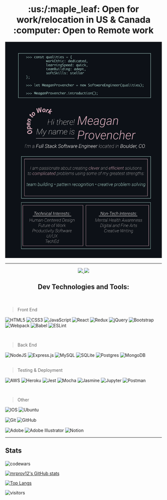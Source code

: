 <h1 align=center>
:us:/:maple_leaf: Open for work/relocation in US & Canada
<br>:computer: Open to Remote work 
</h1>

![](/imgs/updated-03.png)


___

  
<p align="center">
<!-- Linked In Contact -->
<a href="https://www.linkedin.com/in/meaganprovencher/" target="_blank">
  <img src="https://img.shields.io/badge/-mrprov12-blue?style=for-the-badge&logo=Linkedin&logoColor=white"/>
</a>

<!-- Email -->
<a href="mailto:meaganprovencher@gmail.com">
  <img src="https://img.shields.io/badge/EMAIL-meaganprovencher@gmail.com-0F2DD9?style=for-the-badge"/>
</a>

</p>


## <p align=center>Dev Technologies and Tools:</p>
<br/>


> Front End  <br/>
<!-- html5 -->
<p>
<img align="center" alt="HTML5" src="https://img.shields.io/badge/html5-%23E34F26.svg?style=for-the-badge&logo=html5&logoColor=white"/>

<!-- Css3 -->
<img align="center" alt="CSS3" src="https://img.shields.io/badge/css3-%231572B6.svg?style=for-the-badge&logo=css3&logoColor=white"/>

<!-- js -->
<img align="center" alt="JavaScript" src="https://img.shields.io/badge/javascript-%23323330.svg?style=for-the-badge&logo=javascript&logoColor=%23F7DF1E"/>
<!-- React -->
<img align="center" alt="React" src="https://img.shields.io/badge/react-%2320232a.svg?style=for-the-badge&logo=react&logoColor=%2361DAFB"/>

<!-- redux -->
<img align="center" alt="Redux" src="https://img.shields.io/badge/redux-%23593d88.svg?style=for-the-badge&logo=redux&logoColor=white"/>

<!-- Jquery -->
<img align="center" alt="jQuery" src="https://img.shields.io/badge/jquery-%230769AD.svg?style=for-the-badge&logo=jquery&logoColor=white"/>
<!-- bootstrap -->
<img align="center" alt="Bootstrap" src="https://img.shields.io/badge/bootstrap-%23563D7C.svg?style=for-the-badge&logo=bootstrap&logoColor=white"/>

<!-- webpack -->
<img align="center" align="left" alt="Webpack" src="https://img.shields.io/badge/webpack-%238DD6F9.svg?style=for-the-badge&logo=webpack&logoColor=black" />

<!-- babel -->
<img align="center" alt="Babel" src="https://img.shields.io/badge/Babel-F9DC3e?style=for-the-badge&logo=babel&logoColor=black" />

<!-- es lint -->
<img align="center" alt="ESLint" src="https://img.shields.io/badge/ESLint-4B3263?style=for-the-badge&logo=eslint&logoColor=white" />
</p>
<br/>

  
  
> Back End 
<p>
  
<!-- Nodejs -->
<img align="center" alt="NodeJS" src="https://img.shields.io/badge/node.js-%2343853D.svg?style=for-the-badge&logo=node-dot-js&logoColor=white"/>

<!-- express -->
<img align="center" alt="Express.js" src="https://img.shields.io/badge/express.js-%23404d59.svg?style=for-the-badge&logo=express&logoColor=%2361DAFB"/>

<!--  mysql -->
<img align="center" alt="MySQL" src="https://img.shields.io/badge/mysql-%2300f.svg?style=for-the-badge&logo=mysql&logoColor=white"/>

<!-- SQlite -->
<img align="center" alt="SQLite" src ="https://img.shields.io/badge/sqlite-%2307405e.svg?style=for-the-badge&logo=sqlite&logoColor=white"/>

<!--  postgresql -->
<img align="center" alt="Postgres" src ="https://img.shields.io/badge/postgres-%23316192.svg?style=for-the-badge&logo=postgresql&logoColor=white"/>

<!-- mongodb -->
<img align="center" alt="MongoDB" src ="https://img.shields.io/badge/MongoDB-%234ea94b.svg?style=for-the-badge&logo=mongodb&logoColor=white"/>
<br/>
  <br/>

</p>

> Testing & Deployment
<p>
<!--AWS  -->
<img align="center" alt="AWS" src="https://img.shields.io/badge/AWS-%23FF9900.svg?style=for-the-badge&logo=amazon-aws&logoColor=white"/>

<!-- heroku -->
<img align="center" alt="Heroku" src="https://img.shields.io/badge/heroku-%23430098.svg?style=for-the-badge&logo=heroku&logoColor=white"/>

<!-- jest -->
<img align="center" alt="Jest" src="https://img.shields.io/badge/-jest-%23C21325?style=for-the-badge&logo=jest&logoColor=white"/>

<!-- mocha -->
<img align="center" alt="Mocha" src="https://img.shields.io/badge/-mocha-%238D6748?style=for-the-badge&logo=mocha&logoColor=white"/>

<!-- jasmine -->
<img align="center" alt="Jasmine" src="https://img.shields.io/badge/-Jasmine-%238A4182?style=for-the-badge&logo=Jasmine&logoColor=white"/>

<!-- jupyter -->
<img align="center" alt="Jupyter" src="https://img.shields.io/badge/Jupyter-%23F37626.svg?style=for-the-badge&logo=Jupyter&logoColor=white" />

<!-- postman -->
<img align="center" alt="Postman" src="https://img.shields.io/badge/Postman-FF6C37?style=for-the-badge&logo=postman&logoColor=red" />
</p>
<br/>

> Other   
<!-- mac -->
<p>
<img align="center" alt="IOS" src="https://img.shields.io/badge/iOS-000000?style=for-the-badge&logo=ios&logoColor=white">
<!-- ubuntu -->
<img align="center" alt="Ubuntu" src="https://img.shields.io/badge/Ubuntu-E95420?style=for-the-badge&logo=ubuntu&logoColor=white" />
  </p>
<p>
<!-- Git -->
<img align="center" alt="Git" src="https://img.shields.io/badge/git-%23F05033.svg?style=for-the-badge&logo=git&logoColor=white"/>

<!-- Github -->
<img align="center" alt="GitHub" src="https://img.shields.io/badge/github-%23121011.svg?style=for-the-badge&logo=github&logoColor=white"/>
<br/>
  </p>
<p>
<!-- adobe -->
<img align="center" alt="Adobe" src="https://img.shields.io/badge/adobe-%23FF0000.svg?style=for-the-badge&logo=adobe&logoColor=white"/>

<!-- illustrator -->
<img align="center" alt="Adobe Illustrator" src="https://img.shields.io/badge/adobeillustrator-%23FF9A00.svg?style=for-the-badge&logo=adobeillustrator&logoColor=white"/>

<!-- notion  -->
<img align="center" alt="Notion" src="https://img.shields.io/badge/Notion-%23000000.svg?style=for-the-badge&logo=notion&logoColor=white"/>
</p>


___

## <p algin="center">Stats
  
  ![codewars](https://www.codewars.com/users/kirisuna/badges/large)

[![mrprov12's GitHub stats](https://github-readme-stats.vercel.app/api?username=mrprov12&show_icons=true&theme=dark)](https://github.com/mrprov12/github-readme-stats)

[![Top Langs](https://github-readme-stats.vercel.app/api/top-langs/?username=mrprov12&layout=compact&theme=dark)](https://github.com/mrprov12/github-readme-stats)


<!-- Visitors badge -->
![visitors](https://visitor-badge.glitch.me/badge?page_id=mrprov12.mrprov12)

</p>
